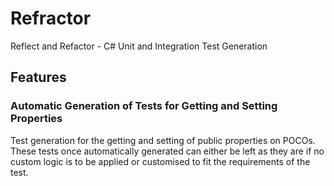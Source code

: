 # Refractor
Reflect and Refactor - C# Unit and Integration Test Generation

## Features

### Automatic Generation of Tests for Getting and Setting Properties

Test generation for the getting and setting of public properties on POCOs.
These tests once automatically generated can either be left as they are if no custom
logic is to be applied or customised to fit the requirements of the test.